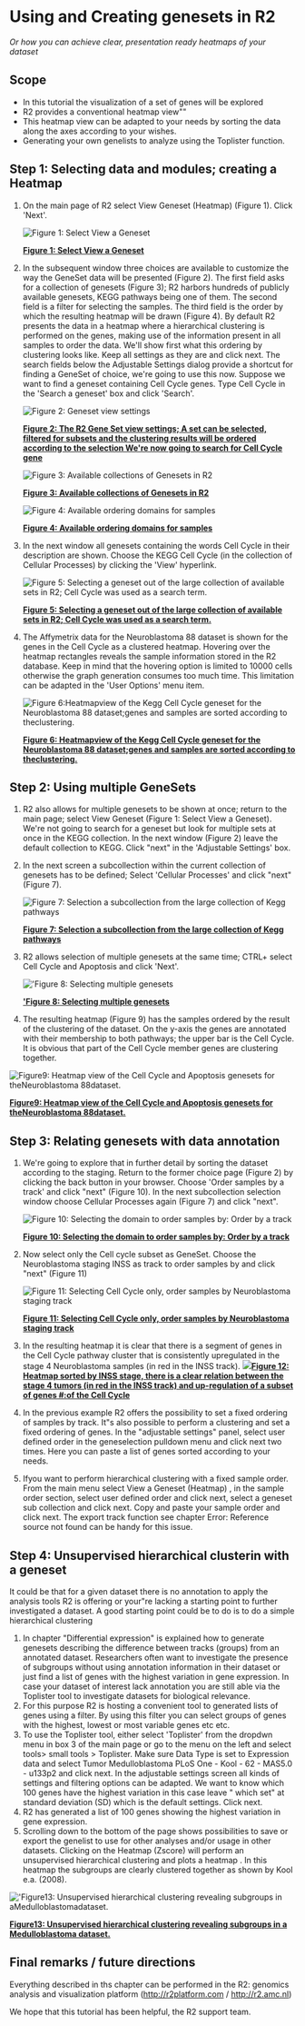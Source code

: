 <a id="using_and_creating_genesets"></a>

Using and Creating genesets in R2
===============================



*Or how you can achieve clear, presentation ready heatmaps of your
dataset*





Scope
-----

-   In this tutorial the visualization of a set of genes will be
    explored
-   R2 provides a conventional heatmap view""
-   This heatmap view can be adapted to your needs by sorting the data
    along the axes according to your wishes.
-   Generating your own genelists to analyze using the
    Toplister function.





Step 1: Selecting data and modules; creating a Heatmap
---------------

1.  On the main page of R2 select View Geneset (Heatmap) (Figure 1).
    Click 'Next'.
    
	![](_static/images/UsingGenesets_Select.png "Figure    1: Select View a    Geneset")
	
	[**Figure    1: Select View a    Geneset**](_static/images/UsingGenesets_Select.png)
	
2.  In the subsequent window three choices are available to customize
    the way the GeneSet data will be presented (Figure 2). The first
    field asks for a collection of genesets (Figure 3); R2 harbors
    hundreds of publicly available genesets, KEGG pathways being one
    of them. The second field is a filter for selecting the samples. The
    third field is the order by which the resulting heatmap will be
    drawn (Figure 4). By default R2 presents the data in a heatmap where
    a hierarchical clustering is performed on the genes, making use of
    the information present in all samples to order the data. We'll show
    first what this ordering by clustering looks like. Keep all settings
    as they are and click next. The search fields below the Adjustable
    Settings dialog provide a shortcut for finding a GeneSet of choice,
    we're going to use this now. Suppose we want to find a geneset
    containing Cell Cycle genes. Type Cell Cycle in the 'Search a
    geneset' box and click 'Search'.

	![](_static/images/UsingGenesets_Settings.png "Figure 2: Geneset view settings")
	
	[**Figure    2: The R2 Gene Set view settings; A set can be selected, filtered for subsets and the clustering results will be ordered according to the selection We're now going to search for Cell Cycle gene**](_static/images/UsingGenesets_Settings.png)
    
	![](_static/images/UsingGenesets_Collections.png "Figure    3: Available collections of Genesets in    R2")
	
	[**Figure    3: Available collections of Genesets in    R2**](_static/images/UsingGenesets_Collections.png)
	
	![](_static/images/UsingGenesets_Ordering.png "Figure    4: Available ordering domains for    samples")
	
	[**Figure    4: Available ordering domains for    samples**](_static/images/UsingGenesets_Ordering.png)
	
3.  In the next window all genesets containing the words Cell Cycle in
    their description are shown. Choose the KEGG Cell Cycle (in the
    collection of Cellular Processes) by clicking the 'View' hyperlink.
    
	![](_static/images/UsingGenesets_Selecting.png "Figure    5: Selecting a geneset out of the large collection of available sets    in R2; Cell Cycle was used as a    search term.")
	
	[**Figure    5: Selecting a geneset out of the large collection of available sets    in R2; Cell Cycle was used as a    search term.**](_static/images/UsingGenesets_Selecting.png)
	
4.  The Affymetrix data for the Neuroblastoma 88 dataset is shown for
    the genes in the Cell Cycle as a clustered heatmap. Hovering over
    the heatmap rectangles reveals the sample information stored in the
    R2 database. Keep in mind that the hovering option is limited to
    10000 cells otherwise the graph generation consumes too much time.
    This limitation can be adapted in the 'User Options' menu item.

    ![](_static/images/UsingGenesets_Heatmap.png "Figure 6:Heatmapview of the Kegg Cell Cycle geneset for the Neuroblastoma 88 dataset;genes and samples are sorted according to theclustering.")
	
    [**Figure 6: Heatmapview of the Kegg Cell Cycle geneset for the Neuroblastoma 88 dataset;genes and samples are sorted according to theclustering.**](_static/images/UsingGenesets_Heatmap.png)
	





Step 2: Using multiple GeneSets
---------------

1.  R2 also allows for multiple genesets to be shown at once; return to
    the main page; select View Geneset (Figure 1: Select View
    a Geneset). We're not going to search for a geneset but look for
    multiple sets at once in the KEGG collection. In the next window
    (Figure 2) leave the default collection to KEGG. Click "next" in the
    'Adjustable Settings' box.
2.  In the next screen a subcollection within the current collection of
    genesets has to be defined; Select 'Cellular Processes' and click
    "next" (Figure 7).
    
	![](_static/images/UsingGenesets_Subcollection.png "Figure    7: Selection a subcollection from the large collection of Kegg    pathways")
	
	[**Figure    7: Selection a subcollection from the large collection of Kegg    pathways**](_static/images/UsingGenesets_Subcollection.png)
	
3.  R2 allows selection of multiple genesets at the same time; CTRL+
    select Cell Cycle and Apoptosis and click 'Next'.
    
	![](_static/images/UsingGenesets_Doubleselect.png "'Figure    8: Selecting multiple    genesets")
	
	[**'Figure    8: Selecting multiple    genesets**](_static/images/UsingGenesets_Doubleselect.png)
	
4.  The resulting heatmap (Figure 9) has the samples ordered by the
    result of the clustering of the dataset. On the y-axis the genes are
    annotated with their membership to both pathways; the upper bar is
    the Cell Cycle. It is obvious that part of the Cell Cycle member
    genes are clustering together.


![](_static/images/UsingGenesets_Heatmap2.png "Figure9: Heatmap view of the Cell Cycle and Apoptosis genesets for theNeuroblastoma 88dataset.")
	
[**Figure9: Heatmap view of the Cell Cycle and Apoptosis genesets for theNeuroblastoma 88dataset.**](_static/images/UsingGenesets_Heatmap2.png)
	





Step 3: Relating genesets with data annotation
---------------

1.  We're going to explore that in further detail by sorting the dataset
    according to the staging. Return to the former choice page
    (Figure 2) by clicking the back button in your browser. Choose
    'Order samples by a track' and click "next" (Figure 10). In the next
    subcollection selection window choose Cellular Processes again
    (Figure 7) and click "next".
    
	![](_static/images/UsingGenesets_SelectDomain.png "Figure    10: Selecting the domain to order samples by: Order by a    track")
	
	[**Figure    10: Selecting the domain to order samples by: Order by a    track**](_static/images/UsingGenesets_SelectDomain.png)
	
2.  Now select only the Cell cycle subset as GeneSet. Choose the
    Neuroblastoma staging INSS as track to order samples by and click
    "next" (Figure 11)
    
	![](_static/images/UsingGenesets_CellCycle.png "Figure    11: Selecting Cell Cycle only, order samples by Neuroblastoma    staging    track")
	
	[**Figure    11: Selecting Cell Cycle only, order samples by Neuroblastoma    staging    track**](_static/images/UsingGenesets_CellCycle.png)
	
3.  In the resulting heatmap it is clear that there is a segment of
    genes in the Cell Cycle pathway cluster that is consistently
    upregulated in the stage 4 Neuroblastoma samples (in red in the
    INSS track).
    [![](_static/images/UsingGenesets_HeatmapSorted.png)**Figure
    12: Heatmap sorted by INSS stage, there is a clear relation between
    the stage 4 tumors (in red in the INSS track) and up-regulation of a
    subset of genes \#:of the Cell
    Cycle**](_static/images/UsingGenesets%20HeatmapSorted.png)
4.  In the previous example R2 offers the possibility to set a fixed
    ordering of samples by track. It"s also possible to perform a
    clustering and set a fixed ordering of genes. In the "adjustable
    settings" panel, select user defined order in the geneselection
    pulldown menu and click next two times. Here you can paste a list of
    genes sorted according to your needs.
5.  Ifyou want to perform hierarchical clustering with a fixed
    sample order. From the main menu select View a Geneset (Heatmap) ,
    in the sample order section, select user defined order and click
    next, select a geneset sub collection and click next. Copy and paste
    your sample order and click next. The export track function see
    chapter Error: Reference source not found can be handy for
    this issue.





Step 4: Unsupervised hierarchical clusterin with a geneset
---------------



It could be that for a given dataset there is no annotation to apply the
analysis tools R2 is offering or your"re lacking a starting point to
further investigated a dataset. A good starting point could be to do is
to do a simple hierarchical clustering



1.  In chapter "Differential expression" is explained how to
    generate genesets describing the difference between tracks (groups)
    from an annotated dataset. Researchers often want to investigate the
    presence of subgroups without using annotation information in their
    dataset or just find a list of genes with the highest variation in
    gene expression. In case your dataset of interest lack annotation
    you are still able via the Toplister tool to investigate datasets
    for biological relevance.
2.  For this purpose R2 is hosting a convenient tool to generated lists
    of genes using a filter. By using this filter you can select groups
    of genes with the highest, lowest or most variable genes etc etc.
3.  To use the Toplister tool, either select 'Toplister' from the dropdwn menu 
    in box 3 of the main page or go to the menu on the left and select
    tools> small tools > Toplister. Make sure Data Type is set to
    Expression data and select Tumor Medulloblastoma PLoS One - Kool -
    62 - MAS5.0 - u133p2 and click next. In the adjustable settings
    screen all kinds of settings and filtering options can be adapted.
    We want to know which 100 genes have the highest variation in this
    case leave " which set" at standard deviation (SD) which is the
    default settings. Click next.
4.  R2 has generated a list of 100 genes showing the highest variation
    in gene expression.
5.  Scrolling down to the bottom of the page shows possibilities to save
    or export the genelist to use for other analyses and/or usage in
    other datasets. Clicking on the Heatmap (Zscore) will perform an
    unsupervised hierarchical clustering and plots a heatmap . In this
    heatmap the subgroups are clearly clustered together as shown by
    Kool e.a. (2008).


![](_static/images/UsingGenesets_Unsupervised.png "'Figure13: Unsupervised hierarchical clustering revealing subgroups in aMedulloblastomadataset.")
	
[**Figure13: Unsupervised hierarchical clustering revealing subgroups in a Medulloblastoma dataset.**](_static/images/UsingGenesets_Unsupervised.png)
	



Final remarks / future directions
---------------------------------


Everything described in ths chapter can be performed in the R2: genomics analysis and visualization platform (http://r2platform.com / http://r2.amc.nl) 


We hope that this tutorial has been helpful, the R2 support team.


